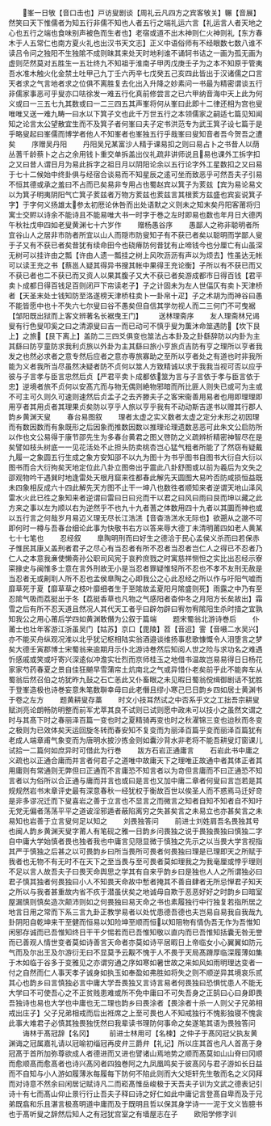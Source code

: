 <!-- { "loadSidebar": true } -->
　　峯一日敂【音口击也】戸访叟剧谈【周礼云凡四方之宾客敂关】冁【音展】然笑曰天下惟儒者为知五行非儒不知也人者五行之端礼运六言【礼运言人者天地之心也五行之端也食味别声被色而生者也】老宿或道不出木神则仁火神则礼【东方春木于人五常仁也南方夏火礼也出汉书天文志】正义中语俗师有不经眼数七数八谁不读吕令问之独阳不生独隂不成则昧其来处天时地利谁不诵轲书诘之一画为孤无画为虚则茫然莫对五胜生一五壮终九不知祖于淮南子甲丙戊庚壬子为之本不知原于管夷吾水准木触火化金禁土吐甲己九丁壬六丙辛七戊癸五己亥四此皆出于汉诸儒之口言天者求之气言地者求之位俱不离胜复去化出入升降之妙素问一书最为精密谓谈五行非儒家事恶可乎叟亦口呿徐发一难五行化真前修尝言之已六甲纳音海中天上此为何义或曰一三五七九其数或曰一二三四五其声峯将何从峯曰此即十二律还相为宫也叟唯唯又送一难九畴一曰水以下箕子文也此千万世五行之本领儒家之嗣适七篇见知闻知之论言太公望散宜生而不及箕子者何峯曰夫子定书洪范专为武王箕子设七篇于是乎略叟起曰峯儒而博学者他人不知峯者也峯独五行乎哉峯曰叟知音者吾今贺吾之遭矣
　　序赠吴丹阳
　　丹阳吴兄某富沙人精于课易扣之则曰易占卜之书昔人以荫丛蓍千龄蔡卜之占之余用钱卜重交单拆盖出仪礼疏非讲师说且易也课外工拆字扣之又曰昔人谓日月为易此拆字之祖日月以阴阳论余以五行论字外工星数扣之又曰易于七十二候始中终卦俱与经宿合谈易而不知星辰之逺可坐而致恶乎可然吾夫子引易不恒其德或承之羞曰不占而已矣易非专用占也蜀赵宾以箕子为荄兹【宾为易论易文以为箕子明夷阴阳气亡箕子荄兹者万物方荄兹也荄兹言其根荄方兹盛也宾妄说箕子字】于字何义扬雄太参太初厯论休咎而出处语默之义则未之知末矣丹阳客莆将归寓士交赆以诗余不能诗且不能易唯大书一时字于巻之左时即易也数也年月日大德丙午秋社戊申四如老叟黄渊七十六岁作
　　赠杨愚谷序
　　愚鄙人之称非聪明者所宜谷山人之居非市防者所宜以山人而隠市防叟知子有不获已者矣以聪明而学鄙人叟于子又有不获已者矣昔犹有续命田今也硗瘠防何昔犹有止啼钱今也分厘亡有山虽深无树可以挂许由之瓢【许由人遗一瓢挂之树上风吹沥沥有声以为烦去】性虽达无帐可以读王充之书【蔡邕人疑其得异书搜其帐中果得王充论衡】子所以有不获已而又不获已者也二不获已而又资人以果其腹子又大不获已者矣游成都市日得百钱【君平卖卜成都日得百钱足百则闭戸下帘读老子】子之计固未为左人世偪仄有卖卜天津桥者【天圣末处士钱知防至洛遂榜天津桥柱卖卜一卦帛十疋】子之术胡为而神谷曰愚不能皆愿中也十不失六七尔叟曰谷不愚矣但自信其学勿视人而二三何门不可曳裾【邹阳既出狱而上客文辨著名长裾曳王门】
　　送林理斋序
　　友人理斋林兄谒叟有行色叟叩奚之曰之清源叟曰吉一而已动可不慎乎叟为薫沐命筮遇防【坎下艮上】之旅【艮下离上】盖防二三四爻俱变也筮法占本卦及之卦繇辞防以内卦为主其繇曰防亨童防求我利贞旅以外卦为主其繇曰旅小亨旅贞吉防有亨之理所以亨者我发之也然必求者之意专然后应者之意亦専旅寡助之至所以亨者处之有道也时非我所能为义者我所当尽虽然决疑者防不贞何以筮人方致精诚以求于我我当视可否以应乎彼与子言孝与臣言忠然后贞【严君平卖卜成都依筮为言与子言依于孝与臣言依于忠】逆境者旅不贞何以安髙亢而与物无偶则絶物邪暗而所比匪人则失已或可为主或不可主可久则久可速则速然后贞孟子之去齐滕夫子之客宋衞善用易者也用即理理即用亨者其用贞者其理果贞矣防以亨乎人旅以亨乎我有不动动斯吉遂书以赠其行郡人韵乡黄渊天叟
　　春台易图叙
　　理者太虚之实义数者太虚之定分未形之初因理而有数因数而有象既形之后因象而推数因数以推理论理遗数恶恶可此朱文公启防所以作也文公易得于康节邵先生为多春台黄君之图乂啓防之义疏辨析精密神智尽在是矣譬如枝头树底一一见花活处不止担头防卖桃杏岂心猛气粗者所能了了然窃有疑戴九履一之象圆五行生成之象方安知邵不以九为图十为书乎图书自图书大衍自大衍以图书而合大衍拘矣天地定位此八卦立图帝出乎震此八卦舒图或以前为羲后为文失之邵观物吟干遇巽时地逢雷处天根月窟来徃都春此解先天圆图大易吟否防咸损恒益既未四象相反成六十四此解先天方图不止干一坤八也数徃者顺知来者逆谓天地山泽风雷水火此已徃之象知来者逆谓曰雷曰日曰兊而干以君之曰风曰雨曰艮而坤以藏之此方来之事以左为顺以右为逆然乎不也九十九者蓍之体数用四十九者以其圜而神也或以五行言之何哉岁月易迈义理无尽长江浩溔【音杳浩溔水无际也】欲遡从之邈不可即何时一樽与吾春台细论此事为快敬书右方以答来辱大德丁未清明莆四如老人黄某七十七笔也
　　忍经叙
　　臯陶明刑而曰好生之德洽于民心孟侯义杀而曰若保赤子惟民其康乂盖刑者君子之尽心有当忍者有所不忍者当忍者岂仁人之得已不忍者乃仁人之本意我亷使懒斋孙公职司风宪于哀矜庶戮之时寓慈祥恻怛之实比出忍经示寮寀掾史与闽惟多士意在言外刑故无小是当忍者罪疑惟轻所不忍也不孝不友刑无赦是当忍者无或劓刵人所不忍也孟侯臯陶之心即我公之心此忍经之所以作与吁阳气嘘而靡草死于夏【靡草草之枝叶靡细者生于至隂故孟夏阳月隂盛则死】雨露之中乃有至忍隂气吸而荔挺出于冬【荔挺香草也凡物之气感阳者杳仲冬之月阳方长矣故出】霜雪之后有所不忍天道且然况人其代天工者乎曰辟勿辟曰宥勿宥隂阳生杀时措之宜孰知我公之用心莆后学四如黄渊敢僭为公叙于篇端
　　题宋蜀翁北游诗巻后
　　仆莆士也壮年客游江浙虽吴门【姑苏】京口【毘陵】苕【音迢】霅【音嗫二水吴兴】亦不能买舟纵观况淮以北乎犹记枢相陆实翁酒邉谈维扬事悲歌慷慨令人泪堕言之梦矣大德壬寅郡博士宋蜀翁来逾期月示仆北游诗巻然后知阅人世之险与求功名之难遇忻感戚或笑或吁寄兴深逺似冲澹实壮烈而京师桂玉之地借书温故岂易易得日日杨花家家芍药春夏之景自佳狂飇早雪蒲帘土炕南北之气或异惜仆老矣前乎此不能奔车从蜀翁后然召伯之坊犹昨九鼔之石亡恙此又仆畜眼之未见暇日蜀翁傥缉御剧话不犹胜于登峯造极也诗巻妄意朱笔数聨幸毋曰此老僭且缪小寒己巳日韵乡四如居士黄渊书于卷之左方
　　题黄耕叟存藁
　　时文小技耳然试之中否系乎文之工拙吾宗耕叟赋浏亮论朗畅防明整而前军尤萃其良不试则已试则愿中政未可以技小之虽然文谓之时与其髙下时之春丽泽百篇一变也时之夏精骑再变也时之秋濯锦三变也迨秋而冬变之极则为已效体矣天运回旋冬转而春安知不复变而为丽泽百篇乎变而丽泽百篇犹有老成人端章甫气象变而为唐明水披沙拣金则如囊沙背水非老将不能吾耕叟灯窗课儿试拾一二篇何如庶异时可借此为行巻
　　跋方石岩正通庸言
　　石岩此书中庸之义疏也以正通合庸而并言者何君子之道唯中故庸天下之理唯正故通中者其体正者其用庸则有常通则无弊但曰正通而不言庸恐不知言者以为竒但言庸而不曰正通恐不知言者以为俗所以合正通与庸而并言也或曰是言也又加中庸二章者何叟曰言岂若是其规规然岩书末章评史最有深意春秋一经犹权于衡故百世以俟圣人而不惑焉马迁好竒是非多谬况迁而下叟喜岩之善于立言也不显言之而微言之知者自知不知者自不知吁无党无偏者荡荡平平之道诐淫邪遁者蔽陷离穷之失甚矣言之未易立也亦甚矣言之未易知也岩善于立言叟何足以知之
　　刘畏独答问
　　前进士刘姓肩吾名畏独其号也闽人韵乡黄渊天叟字莆人有笔砚之雅一日韵乡问畏独之说于畏独畏独曰慎独二字自中庸大学始慎者畏也独者我也中庸言见隠显微于慎独之先示之以当畏大学言视指其严于慎独之后甚之以可畏韵乡曰所当畏所可畏者何畏独曰理是已理即天之所赋于我者也无物不有无时不在天下之至当畏与至可畏者莫如理我之为我毫厘或悖乎理则不足以言人故吾夫子曰畏天命舆思之学其有自来乎韵乡曰是独也人人之所谓独必曰君子慎其独者何畏独曰小人不知畏天命故中慙者掩其不善自肆者无所忌惮君子知天之所以与我者甚重故内省不疚于潜虽伏矣之地诚毋自欺于恶恶好好之时韵乡曰暗室屋漏慎则慎矣造次颠沛则如之何畏独曰易天命之书也素履独行中行独复若指所居之地言日用之常而下系三言九卦正教学易者以处忧患德吾德也夫岂易自易我自我哉九卦阴阳自乾坤来干至健而恒易以知险坤至顺而恒以知阻物有情伪吾无作为吾惟知闲邪存诚而已吾惟知终日干干夕惕若而已吾惟知敬以直内而已吾惟知括囊无咎无誉而已善观人情世变者莫如诗善言天命者亦莫如诗平居暇日上帝临女小心翼翼如防元气而及尔出王及尔游衍无曰不显莫予云觏不愧于人不畏于天局髙蹐厚临深履薄如集于木如临于谷多于变雅见之亦谓穷通之序如寒如暑世故之来如风如雨明理达变者一付之自然而仁人事天孝子诚身如执玉如奉盈如弗胜如将失之则不顺逆异其境哀乐贰其心也韵乡曰言慎独必言中庸大学吾畏独又言诗言易者何畏独曰恐惧忧患人不能无大学曰不可使吾心之不正贫贱患难或所不免中庸曰不可失吾身之正鹄曰心曰身即畏吾独诗也易也大学也中庸也无二理也韵乡曰畏涂者【畏涂者十杀一人则父子兄弟相戒出庄子】父子兄弟相戒而后出袵席之上至可畏也人不知戒独行不愧影独寝不愧衾此事大难君子必慎其独畏独怃然曰我辈读书理防何事命之矣遂笔其语为畏独答问
　　诲林于髙冠辞【名冈】
　　前进士林用可【名楝】之仲子于髙冈冠父执友黄渊诲之冠属嘉礼请以冠喻初缁冠再皮弁三爵弁【礼记】所以庄其首也凡人首髙于身冠髙于首所加弥尊欲成人者德进而又进也譬诸山焉地势之顺而髙莫如山山脊曰冈顺而愈顺髙而愈髙者也诗兴髙冈者四独巻阿之九凤凰鸣矣于彼髙冈与君子游如长日益而不自知与小人游如履薄氷每履每下防何不陷此则而大父矩轩先生敬而名之义冈拜而对诗意不然余曰闲居记赋诗凡二而崧髙惟岳峻极于天吾夫子训为文武之德表记引诗十有七而髙山仰止景行行止吾夫子释曰诗之好仁如此中庸记言登髙自卑而及于兄弟既翕和乐且湛言极髙明道中庸而及于既明且哲以保其身学诗一一泥于文义皆臆书也于髙听叟之辞然后知人之有冠犹宫室之有墙屋志在子
　　欧阳学修字训
